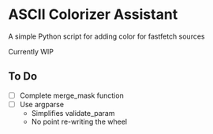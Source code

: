 # ASCII Colorizer Assistant
A simple Python script for adding color for fastfetch sources

Currently WIP

## To Do
- [ ] Complete merge_mask function
- [ ] Use argparse
  * Simplifies validate_param
  * No point re-writing the wheel